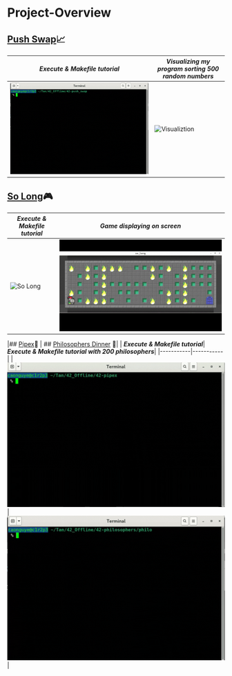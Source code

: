 # Project-Overview

## [Push Swap](https://github.com/Siuol7/42-push_swap.git)📈 

| ***Execute & Makefile tutorial*** | ***Visualizing my program sorting 500 random numbers*** |
|-----------|--------------|
| ![Push Swap](assets/push_swap.gif) | ![Visualiztion](assets/push_swap%20visualize.gif) |



## [So Long](https://github.com/Siuol7/42-so_long.git)🎮
| ***Execute & Makefile tutorial*** | ***Game displaying on screen*** |
|-----------|--------------|
| ![So Long](assets/so_long.gif) | ![Game](assets/game.gif) |

|## [Pipex](https://github.com/Siuol7/42-pipex.git)🔧 | ## [Philosophers Dinner](https://github.com/Siuol7/42-philosophers.git) 🍴|
| ***Execute & Makefile tutorial***| ***Execute & Makefile tutorial with 200 philosophers***|
|-----------|-----------|
| ![So Long](assets/pipex.gif) | ![So Long](assets/philo.gif) |






